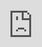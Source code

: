 # B-C-Norris.github.io

<!doctype html>
<meta charset="utf-8" />
<style>
  html,body{height:100%;margin:0;background:#fff}
  .frame-wrap{position:fixed;inset:0;overflow:hidden}
  /* crop ~36px off the bottom to remove the black status bar */
  .frame-wrap iframe{
    position:absolute;left:0;top:-36px;
    width:100%;height:calc(100% + 36px);
    border:0;display:block;
  }
</style>

<div class="frame-wrap">
  <iframe
    src="https://livelancsac-my.sharepoint.com/:x:/g/personal/norrisbc_lancaster_ac_uk/EdWrRyyvIeVLtrQYmUosk6MB5QUJUMzfEW-Wj1G59sy4Vw?e=fMPbsa
         &action=embedview
         &Item=Display
         &wdHideHeaders=True
         &wdHideGridlines=True
         &wdHideSheetTabs=True
         &wdAllowInteractivity=False
         &wdDownloadButton=False"></iframe>
</div>
